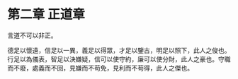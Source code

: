 # 第二章 正道章

言道不可以非正。

德足以懷遠，信足以一異，義足以得眾，才足以鑒古，明足以照下，此人之俊也。行足以為儀表，智足以決嫌疑，信可以使守約，廉可以使分財，此人之豪也。守職而不廢，處義而不回，見嫌而不苟免，見利而不苟得，此人之傑也。
